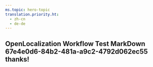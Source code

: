 ```yaml
---
ms.topic: hero-topic
translation.priority.ht: 
  - zh-cn
  - de-de
---
```

## OpenLocalization Workflow Test MarkDown 67e4e0d6-84b2-481a-a9c2-4792d062ec55 thanks!
